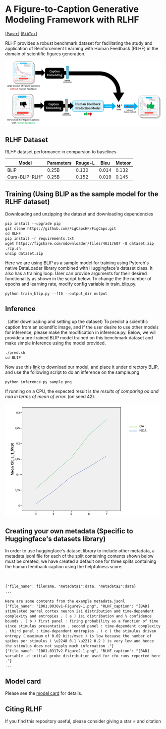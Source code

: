 # A Figure-to-Caption Generative Modeling Framework with RLHF


[[`Paper`]()]  [[`BibTex`]()]


RLHF provides a robust benchmark dataset for facilitating the study and application of Reinforcement Learning with Human Feedback (RLHF) in the domain of scientific figures generation. 



![RLHF-Framework](/Figures/fig-RLHF-framework-1.png) 

## RLHF Dataset

RLHF dataset performance in comparsion to baselines

| Model            | Parameters | Rouge-L | Bleu   | Meteor |
|------------------|------------|---------|--------|--------|
| BLIP             | 0.25B      | 0.130   | 0.014  | 0.132  |
| Ours-BLIP-RLHF   | 0.25B      | 0.152   | 0.019  | 0.145  |



## Training (Using BLIP as the sample model for the RLHF dataset)

Downloading and unzipping the dataset and downloading dependencies 

```shell
pip install --upgrade pip
git clone https://github.com/FigCapsHF/FigCaps.git
cd RLHF
pip install -r requirements.txt
wget https://figshare.com/ndownloader/files/40317607 -O dataset.zip
./cp.sh
unzip dataset.zip

```




<!-- Using VIT-gpt2 as a sample model for training using Huggingface's dataset library and its seq2seqTrainer for a simple training on our dataset, it will save the model under the directory model, and wills save checkpoints for every epoch. Modify the variable training_args if user wants to have different training arguments. If User desire to use other models using Huggingface's Trainer class, modify the model specification under train_vit_gpt2.py
```shell
python train_vit_gpt2.py

``` -->

<!-- Another way for Training. -->
Here we are using BLIP as a sample model for training using Pytorch's native DataLoader library combined with Huggingface's dataset class. It also has a training loop. User can provide arguments for their desired functionality as shown in the script below. To change the the number of epochs and learning rate, modify config variable in train_blip.py.
```shell
python train_blip.py --f16 --output_dir output

```

## Inference
（after downloading and setting up the dataset) To predict a scientific caption from an scientific image, and if the user desire to use other models for inference, please make the modification in inference.py. Below, we will provide a pre-trained BLIP model trained on this benchmark dataset and make simple inference using the model provided.
```shell 
./pred.sh
cd BLIP
```
Now use this [link](https://drive.google.com/file/d/1FZh95Xeyt3RlaYs_TeeiiSPwYvAuGogQ/view?usp=share_link) to download our model, and place it under directory BLIP, and use the following script to do an inference on the sample.png
```shell
python inference.py sample.png
```
If running on a CPU, the expected result is *the results of comparing oa and noa in terms of mean of error.* (on seed 42).

![Sample Scientific figure](/Figures/sample.png) 


## Creating your own metadata (Specific to Huggingface's datasets library)
In order to use huggingface's dataset library to include other metadata, a metadata.jsonl file for each of the split containing contents shown below must be created, we have created a default one for three splits containing the human feedback caption using the helpfulness score.
```


{"file_name": filename, "metadata1":data, "metadata2":data}
...

Here are some contents from the example metadata.jsonl
{"file_name": "1001.0036v1-Figure9-1.png", "RLHF_caption": "[BAD] stimulated barrel cortex neuron isi distribution and time-dependent complexity and entropies . ( a ) isi distribution and % confidence bounds . ( b ) first panel : firing probability as a function of time since stimulus presentation . second panel : time-dependent complexity . third panel : time-dependent entropies . ( c ) the stimulus driven entropy ( maximum of 0.02 bits/msec ) is low because the number of spikes per stimulus ( \u2248 0.1 \u2212 0.2 ) is very low and hence the stimulus does not supply much information ."}
{"file_name": "1001.0317v2-Figure2-1.png", "RLHF_caption": "[BAD] variable -d initial probe distribution used for cfo runs reported here ."}
...
```

## Model card
Please see the [model card](model_card.md) for details.





## Citing RLHF

If you find this repository useful, please consider giving a star :star: and citation

```

```
